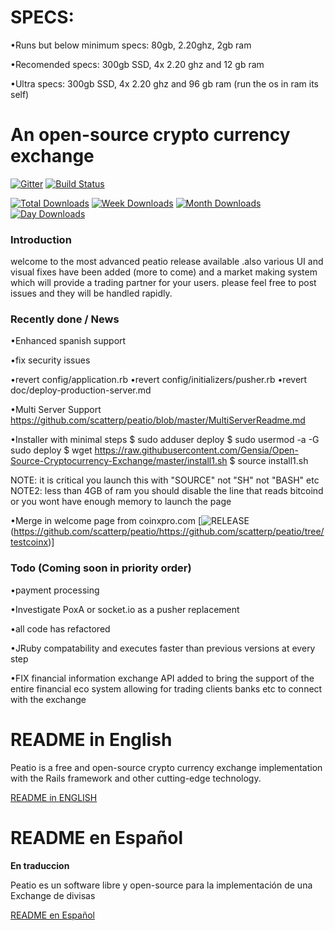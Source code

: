 SPECS:
=====================================
•Runs but below minimum specs: 80gb, 2.20ghz, 2gb ram

•Recomended specs: 300gb SSD, 4x 2.20 ghz and 12 gb ram

•Ultra specs: 300gb SSD, 4x 2.20 ghz and 96 gb ram (run the os in ram its self)

An open-source crypto currency exchange
=====================================
[![Gitter](https://badges.gitter.im/Join%20Chat.svg)](https://gitter.im/peatio/peatio?utm_source=badge&utm_medium=badge&utm_campaign=pr-badge&utm_content=badge)
[![Build Status](https://travis-ci.org/Gensia/Open-Source-Cryptocurrency-Exchange.svg?branch=master)](https://travis-ci.org/Gensia/Open-Source-Cryptocurrency-Exchange)

[![Total Downloads](https://img.shields.io/npm/dt/hacktimer.svg)](https://github.com/Gensia/Open-Source-Cryptocurrency-Exchange)
[![Week Downloads](https://img.shields.io/npm/dw/hacktimer.svg)](https://github.com/Gensia/Open-Source-Cryptocurrency-Exchange)
[![Month Downloads](https://img.shields.io/npm/dm/hacktimer.svg)](https://github.com/Gensia/Open-Source-Cryptocurrency-Exchange)
[![Day Downloads](https://img.shields.io/npm/dy/hacktimer.svg)](https://github.com/Gensia/Open-Source-Cryptocurrency-Exchange)

### Introduction 
   welcome to the most advanced peatio release available .also various UI and visual fixes have been added
   (more to come) and a market making system which will provide a trading partner for your users.
   please feel free to post issues and they will be handled rapidly.

### Recently done / News

•Enhanced spanish support

•fix security issues

•revert config/application.rb
•revert config/initializers/pusher.rb
•revert doc/deploy-production-server.md

•Multi Server Support https://github.com/scatterp/peatio/blob/master/MultiServerReadme.md

•Installer with minimal steps 
$ sudo adduser deploy
$ sudo usermod -a -G sudo deploy
$ wget https://raw.githubusercontent.com/Gensia/Open-Source-Cryptocurrency-Exchange/master/install1.sh
$ source install1.sh

NOTE: it is critical you launch this with "SOURCE" not "SH" not "BASH" etc
NOTE2: less than 4GB of ram you should disable the line that reads bitcoind or you wont have enough memory to launch the page

•Merge in welcome page from coinxpro.com [![RELEASE]()(https://github.com/scatterp/peatio/https://github.com/scatterp/peatio/tree/testcoinx)]

### Todo (Coming soon in priority order)

•payment processing

•Investigate PoxA or socket.io as a pusher replacement

•all code has refactored 

•JRuby compatability and executes faster than previous versions at every step 

•FIX financial information exchange API  added to bring the support of the entire financial eco system allowing for trading clients banks etc to connect with the exchange


README in English
=====================================
Peatio is a free and open-source crypto currency exchange implementation with the Rails framework and other cutting-edge technology.

[README in ENGLISH](README-English.md)

README en Español
=======================================
**En traduccion**

Peatio es un software libre y open-source para la implementación de una Exchange de divisas

[README en Español](README-Español.md)
